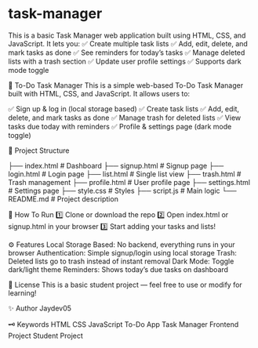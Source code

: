 # task-manager
This is a basic Task Manager web application built using HTML, CSS, and JavaScript. It lets you:  ✅ Create multiple task lists  ✅ Add, edit, delete, and mark tasks as done  ✅ See reminders for today’s tasks  ✅ Manage deleted lists with a trash section  ✅ Update user profile settings  ✅ Supports dark mode toggle

📌 To-Do Task Manager
This is a simple web-based To-Do Task Manager built with HTML, CSS, and JavaScript.
It allows users to:

✅ Sign up & log in (local storage based)
✅ Create task lists
✅ Add, edit, delete, and mark tasks as done
✅ Manage trash for deleted lists
✅ View tasks due today with reminders
✅ Profile & settings page (dark mode toggle)

📂 Project Structure

├── index.html       # Dashboard
├── signup.html      # Signup page
├── login.html       # Login page
├── list.html        # Single list view
├── trash.html       # Trash management
├── profile.html     # User profile page
├── settings.html    # Settings page
├── style.css        # Styles
├── script.js        # Main logic
└── README.md        # Project description

🚀 How To Run
1️⃣ Clone or download the repo
2️⃣ Open index.html or signup.html in your browser
3️⃣ Start adding your tasks and lists!

⚙️ Features
Local Storage Based: No backend, everything runs in your browser
Authentication: Simple signup/login using local storage
Trash: Deleted lists go to trash instead of instant removal
Dark Mode: Toggle dark/light theme
Reminders: Shows today’s due tasks on dashboard

📜 License
This is a basic student project — feel free to use or modify for learning!

✨ Author
Jaydev05

🗝️ Keywords
HTML CSS JavaScript To-Do App Task Manager Frontend Project Student Project

